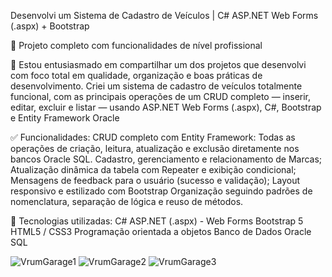 Desenvolvi um Sistema de Cadastro de Veículos | C# ASP.NET Web Forms (.aspx) + Bootstrap

🔧 Projeto completo com funcionalidades de nível profissional

📢 Estou entusiasmado em compartilhar um dos projetos que desenvolvi com foco total em qualidade, organização e boas práticas de desenvolvimento. Criei um sistema de cadastro de veículos totalmente funcional, com as principais operações de um CRUD completo — inserir, editar, excluir e listar — usando ASP.NET Web Forms (.aspx), C#, Bootstrap e Entity Framework Oracle

✅ Funcionalidades:
CRUD completo com Entity Framework: Todas as operações de criação, leitura, atualização e exclusão diretamente nos bancos Oracle SQL.
Cadastro, gerenciamento e relacionamento de Marcas;
Atualização dinâmica da tabela com Repeater e exibição condicional;
Mensagens de feedback para o usuário (sucesso e validação);
Layout responsivo e estilizado com Bootstrap
Organização seguindo padrões de nomenclatura, separação de lógica e reuso de métodos.

🚀 Tecnologias utilizadas:
C#
ASP.NET (.aspx) - Web Forms
Bootstrap 5
HTML5 / CSS3
Programação orientada a objetos
Banco de Dados Oracle SQL 

![VrumGarage1](https://github.com/user-attachments/assets/dbd38646-52dc-42f6-8d2c-dfe4d6aa886d)
![VrumGarage2](https://github.com/user-attachments/assets/df7d33ca-14e5-4c7c-83de-70e4e771176c)
![VrumGarage3](https://github.com/user-attachments/assets/5df97f5d-fa90-432f-ba7b-f68784912888)
